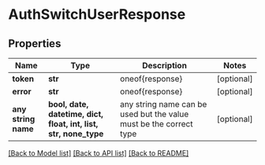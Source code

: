 # AuthSwitchUserResponse


## Properties
Name | Type | Description | Notes
------------ | ------------- | ------------- | -------------
**token** | **str** | oneof{response} | [optional] 
**error** | **str** | oneof{response} | [optional] 
**any string name** | **bool, date, datetime, dict, float, int, list, str, none_type** | any string name can be used but the value must be the correct type | [optional]

[[Back to Model list]](../README.md#documentation-for-models) [[Back to API list]](../README.md#documentation-for-api-endpoints) [[Back to README]](../README.md)


